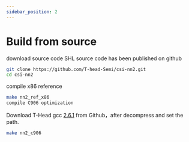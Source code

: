 ```yaml
---
sidebar_position: 2
---
```


# Build from source

download source code
SHL  source code has been published on github

``` Bash
git clone https://github.com/T-head-Semi/csi-nn2.git
cd csi-nn2
```

compile x86 reference

``` Bash
make nn2_ref_x86
compile C906 optimization
```

Download T-Head gcc [2.6.1](https://github.com/T-head-Semi/csi-nn2/releases/download/v2.0.20/Xuantie-900-gcc-linux-5.10.4-glibc-x86_64-V2.6.1-20220906.tar.gz) from Github，after decompress and set the path.

``` Bash
make nn2_c906
```
